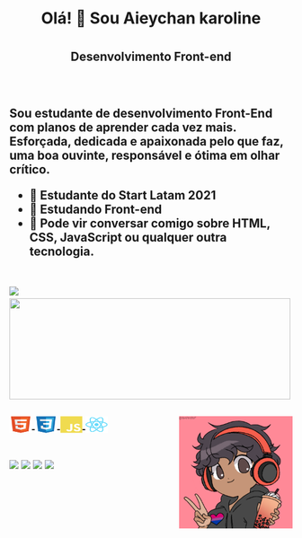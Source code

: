 <h1 align=center> Olá! 👋 Sou Aieychan karoline <h1>
<h2 align=center>Desenvolvimento Front-end <h2>

  <br>

  <p>Sou estudante de desenvolvimento Front-End com planos de aprender cada vez mais.
Esforçada, dedicada e apaixonada pelo que faz, uma boa ouvinte, responsável e ótima em olhar crítico.</p>
 
  - 📖 Estudante do Start Latam 2021  
  - 🌱 Estudando Front-end
  - 💬 Pode vir conversar comigo sobre HTML, CSS, JavaScript ou qualquer outra tecnologia. 

  <br>
 <div>
  <a href="https://github.com/Aieychan01">
  <img height="180em"  src="https://github-readme-stats.vercel.app/api?username=Aieychan01&show_icons=true&theme=dracula&include_all_commits=true&count_private=true"/>
  <img height="180em" width="500em" src="https://github-readme-stats.vercel.app/api/top-langs/?username=Aieychan01&layout=compact&langs_count=7&theme=dracula"/>
</div>
   
   <div style="display: inline_block"><br>
      <img align="center" alt="HTML" height="30" width="40" src="https://raw.githubusercontent.com/devicons/devicon/master/icons/html5/html5-original.svg">
     <img align="center" alt="CSS" height="30" width="40" src="https://raw.githubusercontent.com/devicons/devicon/master/icons/css3/css3-original.svg">
     <img align="center" alt="Js" height="30" width="40" src="https://raw.githubusercontent.com/devicons/devicon/master/icons/javascript/javascript-plain.svg">
     <img align="center" alt="React" height="30" width="40" src="https://raw.githubusercontent.com/devicons/devicon/master/icons/react/react-original.svg">  
     <img align="right" width="202" height="200" alt="yoda" src="perfil.png">
</div>
      
 ##  
     
   <div> 
  <a href="https://www.instagram.com/ameixa01/" target="_blank"><img src="https://img.shields.io/badge/-Instagram-%23E4405F?style=for-the-badge&logo=instagram&logoColor=white" target="_blank"></a>
 <a href="https://discord.gg/759182903295868988" target="_blank"><img src="https://img.shields.io/badge/Discord-7289DA?style=for-the-badge&logo=discord&logoColor=white" target="_blank"></a> 
  <a href = "aieychankaroline.2021@gmail.com"><img src="https://img.shields.io/badge/-Gmail-%23333?style=for-the-badge&logo=gmail&logoColor=white" target="_blank"></a>
  <a href="https://www.linkedin.com/in/aieychankaroline/" target="_blank"><img src="https://img.shields.io/badge/-LinkedIn-%230077B5?style=for-the-badge&logo=linkedin&logoColor=white" target="_blank"></a> 
   </div>
